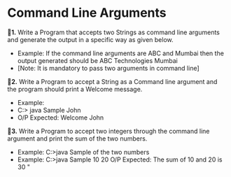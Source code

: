 # Command Line Arguments

**📌1.** Write a Program that accepts two Strings as command line arguments and generate the output in a specific way as given below. 
- Example: If the command line arguments are ABC and Mumbai then the output generated should be ABC Technologies Mumbai 
- [Note: It is mandatory to pass two arguments in command line] 

**📌2.** Write a Program to accept a String as a Command line argument and the program should print a Welcome message. 
- Example: 
- C:\> java Sample John 
- O/P Expected: Welcome John 

**📌3.** Write a Program to accept two integers through the command line argument and print the sum of the two numbers. 
- Example: C:\>java Sample  of the two numbers 
- Example: C:\>java Sample 10 20 O/P Expected: The sum of 10 and 20 is 30 "
